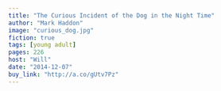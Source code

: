 ```yaml
---
title: "The Curious Incident of the Dog in the Night Time"
author: "Mark Haddon"
image: "curious_dog.jpg"
fiction: true
tags: [young adult]
pages: 226
host: "Will"
date: "2014-12-07"
buy_link: "http://a.co/gUtv7Pz"
---
```

